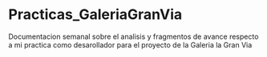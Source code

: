 # Practicas_GaleriaGranVia
Documentacion semanal sobre el analisis y fragmentos de avance respecto a mi practica como desarollador para el proyecto de la Galeria la Gran Via 
